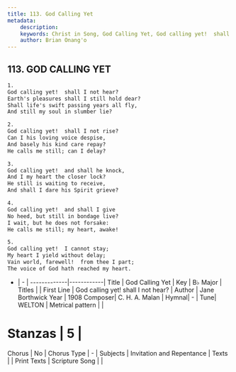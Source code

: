 ```yaml
---
title: 113. God Calling Yet
metadata:
    description: 
    keywords: Christ in Song, God Calling Yet, God calling yet!  shall I not hear?, 
    author: Brian Onang'o
---
```



## 113. GOD CALLING YET

```txt
1.
God calling yet!  shall I not hear?
Earth's pleasures shall I still hold dear?
Shall life's swift passing years all fly,
And still my soul in slumber lie?

2.
God calling yet!  shall I not rise?
Can I his loving voice despise,
And basely his kind care repay?
He calls me still; can I delay?

3.
God calling yet!  and shall he knock,
And I my heart the closer lock?
He still is waiting to receive,
And shall I dare his Spirit grieve?

4.
God calling yet!  and shall I give
No heed, but still in bondage live?
I wait, but he does not forsake:
He calls me still; my heart, awake!

5.
God calling yet!  I cannot stay;
My heart I yield without delay;
Vain world, farewell!  from thee I part;
The voice of God hath reached my heart.
```

- |   -  |
-------------|------------|
Title | God Calling Yet |
Key | B♭ Major |
Titles |  |
First Line | God calling yet!  shall I not hear? |
Author | Jane Borthwick
Year | 1908
Composer| C. H. A. Malan |
Hymnal|  - |
Tune| WELTON |
Metrical pattern | |
# Stanzas | 5 |
Chorus | No |
Chorus Type | - |
Subjects | Invitation and Repentance |
Texts |  |
Print Texts | 
Scripture Song |  |
  
